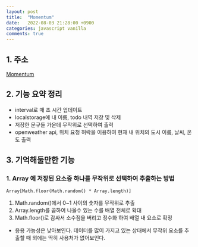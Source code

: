 ```yaml
---
layout: post
title:  "Momentum"
date:   2022-08-03 21:28:00 +0900
categories: javascript vanilla
comments: true
---
```


## 1. 주소

[Momentum](https://codesandbox.io/s/momentum-0enfs5)

## 2. 기능 요약 정리

* interval로 매 초 시간 업데이트
* localstorage에 내 이름, todo 내역 저장 및 삭제
* 저장한 문구들 가운데 무작위로 선택하여 출력
* openweather api, 위치 요청 허락을 이용하여 현재 내 위치의 도시 이름, 날씨, 온도 출력

## 3. 기억해둘만한 기능

### 1. Array 에 저장된 요소중 하나를 무작위로 선택하여 추출하는 방법

`Array[Math.floor(Math.random() * Array.length)]`

1. Math.random()에서 0~1 사이의 숫자를 무작위로 추출
2. Array.length를 곱하여 나올수 있는 수를 배열 전체로 확대
3. Math.floor()로 감싸서 소수점을 버리고 정수화 하여 배열 내 요소로 확정

- 응용 가능성은 낮아보인다. 데이터를 많이 가지고 있는 상태에서 무작위 요소를 추출할 때 외에는 딱히 사용처가 없어보인다.
